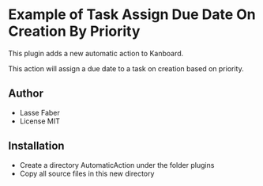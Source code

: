# Example of Task Assign Due Date On Creation By Priority

This plugin adds a new automatic action to Kanboard.

This action will assign a due date to a task on creation based on priority.

## Author

- Lasse Faber
- License MIT

## Installation

- Create a directory AutomaticAction under the folder plugins
- Copy all source files in this new directory
